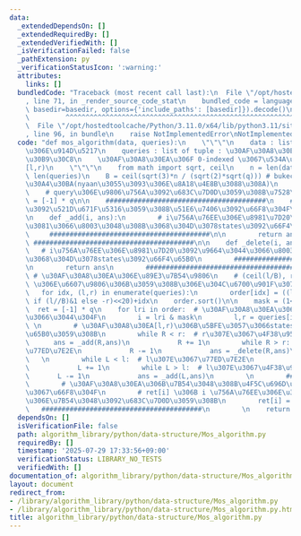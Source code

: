 ```yaml
---
data:
  _extendedDependsOn: []
  _extendedRequiredBy: []
  _extendedVerifiedWith: []
  _isVerificationFailed: false
  _pathExtension: py
  _verificationStatusIcon: ':warning:'
  attributes:
    links: []
  bundledCode: "Traceback (most recent call last):\n  File \"/opt/hostedtoolcache/Python/3.11.0/x64/lib/python3.11/site-packages/onlinejudge_verify/documentation/build.py\"\
    , line 71, in _render_source_code_stat\n    bundled_code = language.bundle(stat.path,\
    \ basedir=basedir, options={'include_paths': [basedir]}).decode()\n          \
    \         ^^^^^^^^^^^^^^^^^^^^^^^^^^^^^^^^^^^^^^^^^^^^^^^^^^^^^^^^^^^^^^^^^^^^^^^^^^^^^^^^^\n\
    \  File \"/opt/hostedtoolcache/Python/3.11.0/x64/lib/python3.11/site-packages/onlinejudge_verify/languages/python.py\"\
    , line 96, in bundle\n    raise NotImplementedError\nNotImplementedError\n"
  code: "def mos_algorithm(data, queries):\n    \"\"\"\n    data : list of int : \u5143\
    \u306E\u914D\u5217\n    queries : list of tuple : \u30AF\u30A8\u30EA\u306E\u30EA\
    \u30B9\u30C8\n    \u30AF\u30A8\u30EA\u306F 0-indexed \u3067\u534A\u958B\u533A\u9593\
    [l,r)\n    \"\"\"\n    from math import sqrt, ceil\n    n = len(data)\n    q =\
    \ len(queries)\n    B = ceil(sqrt(3)*n / (sqrt(2)*sqrt(q))) # bukect\u306E\u30B5\
    \u30A4\u30BA(nyaan\u3055\u3093\u306E\u8A18\u4E8B\u3088\u308A)\n    L,R = 0,0\n\
    \    # query\u306E\u9806\u756A\u3092\u683C\u7D0D\u3059\u308B\u7528\n    order\
    \ = [-1] * q\n\n    ########################################\n    # \u72B6\u614B\
    \u3092\u521D\u671F\u5316\u3059\u308B\u51E6\u7406\u3092\u66F8\u304F\n\n    ########################################\n\
    \n    def _add(i, ans):\n        # i\u756A\u76EE\u306E\u8981\u7D20\u3092\u542B\
    \u3081\u3066\u8003\u3048\u308B\u3068\u304D\u3078states\u3092\u66F4\u65B0\n   \
    \     ########################################\n\n        return ans\n       \
    \ ########################################\n\n    def _delete(i, ans):\n     \
    \   # i\u756A\u76EE\u306E\u8981\u7D20\u3092\u9664\u3044\u3066\u8003\u3048\u308B\
    \u3068\u304D\u3078states\u3092\u66F4\u65B0\n        ########################################\n\
    \n        return ans\n        ########################################\n\n   \
    \ # \u30AF\u30A8\u30EA\u306E\u89E3\u7B54\u9806\n    # (ceil(l/B), r*-1^{ceil(l/B)})\
    \ \u306E\u6607\u9806\u306B\u3059\u308B\u306E\u304C\u6700\u901F\u307D\u3044\n \
    \   for idx, (l,r) in enumerate(queries):\n        order[idx] = ((l//B)<<40)+((r\
    \ if (l//B)&1 else -r)<<20)+idx\n    order.sort()\n\n    mask = (1<<20)-1\n  \
    \  ret = [-1] * q\n    for lri in order:  # \u30AF\u30A8\u30EA\u306B\u7B54\u3048\
    \u3066\u3044\u304F\n        i = lri & mask\n        l,r = queries[i]\n       \
    \ \n        # \u30AF\u30A8\u30EA[l,r)\u306B\u5BFE\u3057\u3066states\u3092\u66F4\
    \u65B0\u3059\u308B\n        while R < r:  # r\u307E\u3067\u4F38\u9577\n      \
    \      ans = _add(R,ans)\n            R += 1\n        while R > r:  # r\u307E\u3067\
    \u77ED\u7E2E\n            R -= 1\n            ans = _delete(R,ans)\n         \
    \   \n        while L < l:  # l\u307E\u3067\u77ED\u7E2E\n            ans = _delete(L,ans)\n\
    \            L += 1\n        while L > l:  # l\u307E\u3067\u4F38\u9577\n     \
    \       L -= 1\n            ans = _add(L,ans)\n        \n        ########################################\n\
    \        # \u30AF\u30A8\u30EA\u306B\u7B54\u3048\u308B\u4F5C\u696D\u3092\u3053\u3053\
    \u3067\u66F8\u304F\n        # ret[i] \u306B i \u756A\u76EE\u306E\u30AF\u30A8\u30EA\
    \u306E\u7B54\u3048\u3092\u683C\u7D0D\u3059\u308B\n        ret[i] = ans\n     \
    \   ########################################\n        \n    return ret"
  dependsOn: []
  isVerificationFile: false
  path: algorithm_library/python/data-structure/Mos_algorithm.py
  requiredBy: []
  timestamp: '2025-07-29 17:33:56+09:00'
  verificationStatus: LIBRARY_NO_TESTS
  verifiedWith: []
documentation_of: algorithm_library/python/data-structure/Mos_algorithm.py
layout: document
redirect_from:
- /library/algorithm_library/python/data-structure/Mos_algorithm.py
- /library/algorithm_library/python/data-structure/Mos_algorithm.py.html
title: algorithm_library/python/data-structure/Mos_algorithm.py
---
```

